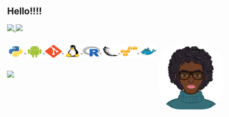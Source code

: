 
## Hello!!!!

<div>
<a href="https://github.com/ramonbss">
<img src="https://github-readme-stats.vercel.app/api?username=ramonbss&amp;show_icons=true&amp;theme=dracula&amp;include_all_commits=true&amp;count_private=true" height="180em"/>
<img src="https://github-readme-stats.vercel.app/api/top-langs/?username=rafaballerini&amp;layout=compact&amp;langs_count=7&amp;theme=dracula" height="180em"/>
  </div>
 
##
  
<div>
  <img src="https://raw.githubusercontent.com/devicons/devicon/master/icons/python/python-original.svg" align="center" height="30" width="40"/>
  <img src="https://github.com/devicons/devicon/blob/master/icons/android/android-original.svg" align="center" height="30" width="40"/>
  <img src="https://github.com/devicons/devicon/blob/master/icons/git/git-original.svg" align="center" height="30" width="40"/>
  <img src="https://github.com/devicons/devicon/blob/master/icons/linux/linux-original.svg" align="center" height="30" width="40"/>
  <img src="https://github.com/devicons/devicon/blob/master/icons/r/r-original.svg" align="center" height="30" width="40"/>
  <img src="https://github.com/devicons/devicon/blob/master/icons/flask/flask-original.svg" align="center" height="30" width="40"/>
  <img src="https://github.com/devicons/devicon/blob/master/icons/amazonwebservices/amazonwebservices-original.svg" align="center" height="30" width="40"/>
  <img src="https://github.com/devicons/devicon/blob/master/icons/docker/docker-original.svg" align="center" height="30" width="40"/>
  

<img src="https://github.com/ramonbss/ramonbss/blob/main/Avatar1_no_bg.png?width=676&amp;height=676" alt="Rafa-pic" align="right" height="150" style="border-radius:50px;"/>

</div>

##
  
<div>
<!--
<a href="https://www.youtube.com/channel/UC_-uuuZbY0AAt9CViNzvc-Q" target="_blank"><img src="https://img.shields.io/badge/YouTube-FF0000?style=for-the-badge&amp;logo=youtube&amp;logoColor=white" target="_blank"/></a>
-->
<a href="https://www.linkedin.com/in/ramonbss" target="_blank"><img src="https://img.shields.io/badge/-LinkedIn-%230077B5?style=for-the-badge&amp;logo=linkedin&amp;logoColor=white" target="_blank"/></a>

<!--
![Snake animation](https://github.com/ramonbss/ramonbss/blob/output/github-contribution-grid-snake.svg)
-->
</div>

<!--
**ramonbss/ramonbss** is a ✨ _special_ ✨ repository because its `README.md` (this file) appears on your GitHub profile.

Here are some ideas to get you started:

- 🔭 I’m currently working on ...
- 🌱 I’m currently learning ...
- 👯 I’m looking to collaborate on ...
- 🤔 I’m looking for help with ...
- 💬 Ask me about ...
- 📫 How to reach me: ...
- 😄 Pronouns: ...
- ⚡ Fun fact: ...
-->
